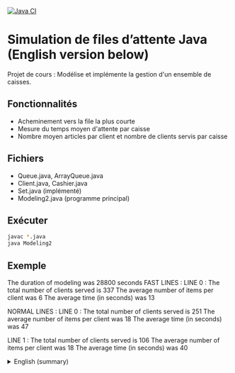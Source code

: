 [![Java CI](https://github.com/jehanne-lanto/cashier_queue/actions/workflows/java.yml/badge.svg?branch=main)](https://github.com/jehanne-lanto/cashier_queue/actions/workflows/java.yml)

# Simulation de files d’attente Java (English version below)

Projet de cours : Modélise et implémente la gestion d'un ensemble de caisses.

## Fonctionnalités
- Acheminement vers la file la plus courte
- Mesure du temps moyen d'attente par caisse
- Nombre moyen articles par client et nombre de clients servis par caisse

## Fichiers
- Queue.java, ArrayQueue.java
- Client.java, Cashier.java
- Set.java (implémenté)
- Modeling2.java (programme principal)

## Exécuter
```bash
javac *.java
java Modeling2
```

## Exemple  
The duration of modeling was 28800 seconds
FAST LINES :
LINE 0 :
The total number of clients served is 337
The average number of items per client was 6
The average time (in seconds) was 13

NORMAL LINES :
LINE 0 :
The total number of clients served is 251
The average number of items per client was 18
The average time (in seconds) was 47

LINE 1 :
The total number of clients served is 106
The average number of items per client was 18
The average time (in seconds) was 40

<details>
  <summary>English (summary)</summary>

# Queue Simulation — Java 

A discrete-event simulation of a supermarket with **fast** and **normal** lanes. Customers with ≤ 12 items are routed to fast lanes. Each tick advances all cashiers, and new customers arrive with a fixed probability. A greedy policy always sends a customer to the **shortest queue** within the relevant set (fast/normal).

## Key features
- Multi-lane sets: 1 fast lane, 2 normal lanes (configured in `Modeling2`)
- Shortest-queue routing (greedy)
- Per-lane metrics: **average wait time**, **average items per customer**, **clients served**
- Generic array-based queue (`Queue<E>`, `ArrayQueue<E>`) with O(1) enqueue/dequeue

## Files
- `Queue.java`, `ArrayQueue.java`
- `Client.java`, `Cashier.java`
- `Set.java` — set of cashiers/lanes
- `Modeling2.java` — main driver

## Run
```bash
javac *.java
java Modeling2
Sample output
pgsql
Copier le code
The duration of modeling was 28800 seconds
FAST LINES :
LINE 0 :
The total number of clients served is 337
The average number of items per client was 6
The average time (in seconds) was 13

NORMAL LINES :
LINE 0 :
The total number of clients served is 251
The average number of items per client was 18
The average time (in seconds) was 47

LINE 1 :
The total number of clients served is 106
The average number of items per client was 18
The average time (in seconds) was 40
